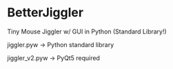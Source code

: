 # BetterJiggler
Tiny Mouse Jiggler w/ GUI in Python (Standard Library!)

jiggler.pyw -> Python standard library

jiggler_v2.pyw -> PyQt5 required
